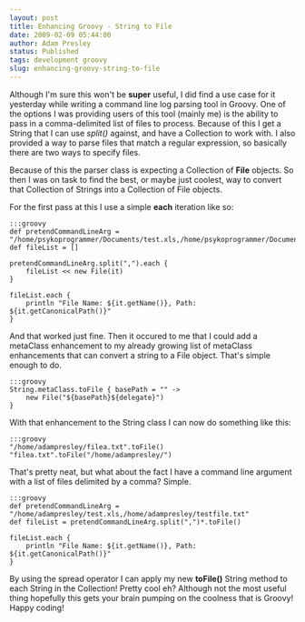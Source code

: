 ```yaml
---
layout: post
title: Enhancing Groovy - String to File
date: 2009-02-09 05:44:00
author: Adam Presley
status: Published
tags: development groovy
slug: enhancing-groovy-string-to-file
---
```


Although I'm sure this won't be **super** useful, I did find a use case
for it yesterday while writing a command line log parsing tool in
Groovy. One of the options I was providing users of this tool (mainly
me) is the ability to pass in a comma-delimited list of files to
process. Because of this I get a String that I can use *split()*
against, and have a Collection to work with. I also provided a way to
parse files that match a regular expression, so basically there are two
ways to specify files.

Because of this the parser class is expecting a Collection of **File**
objects. So then I was on task to find the best, or maybe just coolest,
way to convert that Collection of Strings into a Collection of File
objects.

For the first pass at this I use a simple **each** iteration like so:

	:::groovy
	def pretendCommandLineArg = "/home/psykoprogrammer/Documents/test.xls,/home/psykoprogrammer/Documents/ClearConnectUserGuide.docx"
	def fileList = []

	pretendCommandLineArg.split(",").each {
		fileList << new File(it)
	}

	fileList.each {
		println "File Name: ${it.getName()}, Path: ${it.getCanonicalPath()}"
	}

And that worked just fine. Then it occured to me that I could add a
metaClass enhancement to my already growing list of metaClass
enhancements that can convert a string to a File object. That's simple
enough to do.

	:::groovy
	String.metaClass.toFile { basePath = "" ->
		new File("${basePath}${delegate}")
	}

With that enhancement to the String class I can now do something like
this:

	:::groovy
	"/home/adampresley/filea.txt".toFile()
	"filea.txt".toFile("/home/adampresley/")

That's pretty neat, but what about the fact I have a command line
argument with a list of files delimited by a comma? Simple.

	:::groovy
	def pretendCommandLineArg = "/home/adampresley/test.xls,/home/adampresley/testfile.txt"
	def fileList = pretendCommandLineArg.split(",")*.toFile()

	fileList.each {
		println "File Name: ${it.getName()}, Path: ${it.getCanonicalPath()}"
	}

By using the spread operator I can apply my new **toFile()** String
method to each String in the Collection! Pretty cool eh? Although not
the most useful thing hopefully this gets your brain pumping on the
coolness that is Groovy! Happy coding!
